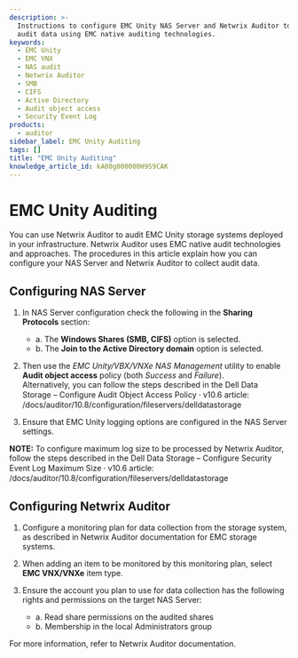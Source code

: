 ```yaml
---
description: >-
  Instructions to configure EMC Unity NAS Server and Netwrix Auditor to collect
  audit data using EMC native auditing technologies.
keywords:
  - EMC Unity
  - EMC VNX
  - NAS audit
  - Netwrix Auditor
  - SMB
  - CIFS
  - Active Directory
  - Audit object access
  - Security Event Log
products:
  - auditor
sidebar_label: EMC Unity Auditing
tags: []
title: "EMC Unity Auditing"
knowledge_article_id: kA00g000000H9S9CAK
---
```


# EMC Unity Auditing

You can use Netwrix Auditor to audit EMC Unity storage systems deployed in your infrastructure. Netwrix Auditor uses EMC native audit technologies and approaches. The procedures in this article explain how you can configure your NAS Server and Netwrix Auditor to collect audit data.

## Configuring NAS Server

1. In NAS Server configuration check the following in the **Sharing Protocols** section:
   - a. The **Windows Shares (SMB, CIFS)** option is selected.
   - b. The **Join to the Active Directory domain** option is selected.

2. Then use the *EMC Unity/VBX/VNXe NAS Management* utility to enable **Audit object access** policy (both *Success* and *Failure*).  
   Alternatively, you can follow the steps described in the Dell Data Storage – Configure Audit Object Access Policy ⸱ v10.6 article:
   /docs/auditor/10.8/configuration/fileservers/delldatastorage

3. Ensure that EMC Unity logging options are configured in the NAS Server settings.

**NOTE:** To configure maximum log size to be processed by Netwrix Auditor, follow the steps described in the Dell Data Storage – Configure Security Event Log Maximum Size ⸱ v10.6 article:
/docs/auditor/10.8/configuration/fileservers/delldatastorage

## Configuring Netwrix Auditor

1. Configure a monitoring plan for data collection from the storage system, as described in Netwrix Auditor documentation for EMC storage systems.

2. When adding an item to be monitored by this monitoring plan, select **EMC VNX/VNXe** item type.

3. Ensure the account you plan to use for data collection has the following rights and permissions on the target NAS Server:
   - a. Read share permissions on the audited shares
   - b. Membership in the local Administrators group

For more information, refer to Netwrix Auditor documentation.
